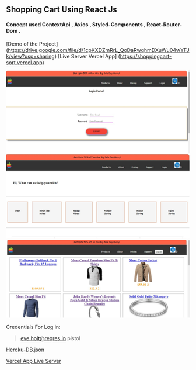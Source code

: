 ## Shopping Cart Using React Js
#### Concept used ContextApi , Axios , Styled-Components , React-Router-Dom .

[Demo of the Project] (https://drive.google.com/file/d/1cpKXDZmRrL_QoDaRwqhmDXuWu04wYFJk/view?usp=sharing)
[Live Server Vercel App] (https://shoppingcart-sort.vercel.app)

![Image of Yaktocat](https://github.com/amananku26/Basic-Shopping-Cart/blob/main/public/images/image1.jpg)
![Image of Yaktocat](https://github.com/amananku26/Basic-Shopping-Cart/blob/main/public/images/imag2.jpg)
![Image of Yaktocat](https://github.com/amananku26/Basic-Shopping-Cart/blob/main/public/images/image3.jpg)


Credentials For Log in:

> eve.holt@reqres.in
> pistol

[Heroku-DB.json](https://test-first-heroku-mocker.herokuapp.com/List)

[Vercel App Live Server](https://shoppingcart-sort.vercel.app/)